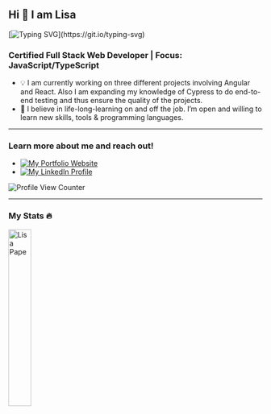 <h2 align="left">Hi 👋 I am Lisa</h2>

[![Typing SVG](https://readme-typing-svg.herokuapp.com?duration=10000&left=true&width=800&height=30&color=5CDB95&lines=Welcome+to+my+Github+page!)](https://git.io/typing-svg)


### Certified Full Stack Web Developer | Focus: JavaScript/TypeScript

* 💡 I am currently working on three different projects involving Angular and React. Also I am expanding my knowledge of Cypress to do end-to-end testing and thus ensure the quality of the projects.
* 💟  I believe in life-long-learning on and off the job. I’m open and willing to learn new skills, tools & programming languages.


---
### Learn more about me and reach out!

* [![My Portfolio Website](https://img.shields.io/badge/My%20Portfolio%20Website-5CDB95?style=flat-square)](https://lisapmunich.github.io/Portfolio-Website/)
* [![My LinkedIn Profile](https://img.shields.io/badge/Linkedin-0A66C2?style=flat-square&logo=Linkedin&logoColor=white&link=https://www.linkedin.com/in/lisa-pape/)](https://www.linkedin.com/in/lisa-pape/)


![Profile View Counter](https://komarev.com/ghpvc/?username=LisaPMunich)


---
### My Stats 🔥 

<div>
<img width="30%" src="https://github-readme-stats.vercel.app/api/top-langs?username=LisaPMunich&show_icons=true&theme=dracula&title_color=F0F3F6&text_color=F0F3F6&bg_color=0a0c10&locale=en&layout=compact&hide_border=false_border-style=rounded" alt="Lisa Pape" /> 
